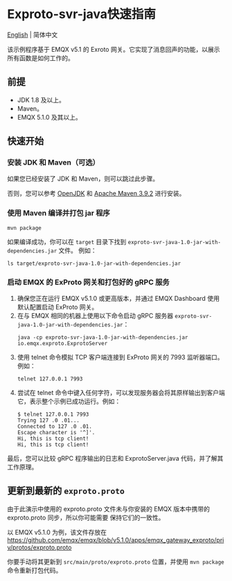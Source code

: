# Exproto-svr-java快速指南

[English](README.md) | 简体中文

该示例程序基于 EMQX v5.1 的 Exroto 网关。它实现了消息回声的功能，以展示所有函数是如何工作的。


## 前提

- JDK 1.8 及以上。
- Maven。
- EMQX 5.1.0 及其以上。

## 快速开始

### 安装 JDK 和 Maven（可选）

如果您已经安装了 JDK 和 Maven，则可以跳过此步骤。

否则，您可以参考 [OpenJDK](https://openjdk.org/) 和
[Apache Maven 3.9.2](https://maven.apache.org/download.cgi) 进行安装。

### 使用 Maven 编译并打包 jar 程序

```
mvn package
```

如果编译成功，你可以在 `target` 目录下找到 `exproto-svr-java-1.0-jar-with-dependencies.jar` 文件。
例如：

```
ls target/exproto-svr-java-1.0-jar-with-dependencies.jar
```

### 启动 EMQX 的 ExProto 网关和打包好的 gRPC 服务

1. 确保您正在运行 EMQX v5.1.0 或更高版本，并通过 EMQX Dashboard 使用默认配置启动 ExProto 网关。
2. 在与 EMQX 相同的机器上使用以下命令启动 gRPC 服务器 `exproto-svr-java-1.0-jar-with-dependencies.jar`：
   ```
   java -cp exproto-svr-java-1.0-jar-with-dependencies.jar io.emqx.exproto.ExprotoServer
   ```
3. 使用 telnet 命令模拟 TCP 客户端连接到 ExProto 网关的 7993 监听器端口。例如：
   ```
   telnet 127.0.0.1 7993
   ```
4. 尝试在 telnet 命令中键入任何字符，可以发现服务器会将其原样输出到客户端它，表示整个示例已成功运行。例如：
   ```
   $ telnet 127.0.0.1 7993
   Trying 127 .0 .01...
   Connected to 127 .0 .01.
   Escape character is '^]'.
   Hi, this is tcp client!
   Hi, this is tcp client!
   ```

最后，您可以比较 gRPC 程序输出的日志和 ExprotoServer.java 代码，并了解其工作原理。

## 更新到最新的 `exproto.proto`

由于此演示中使用的 exproto.proto 文件未与你安装的 EMQX 版本中携带的 exproto.proto 同步，所以你可能需要
保持它们的一致性。

以 EMQX v5.1.0 为例，该文件存放在
https://github.com/emqx/emqx/blob/v5.1.0/apps/emqx_gateway_exproto/priv/protos/exproto.proto

你要手动将其更新到 `src/main/proto/exproto.proto` 位置，并使用 `mvn package` 命令重新打包代码。
